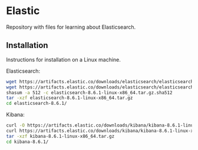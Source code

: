 # Elastic

Repository with files for learning about Elasticsearch.

## Installation

Instructions for installation on a Linux machine.

Elasticsearch:

```bash
wget https://artifacts.elastic.co/downloads/elasticsearch/elasticsearch-8.6.1-linux-x86_64.tar.gz
wget https://artifacts.elastic.co/downloads/elasticsearch/elasticsearch-8.6.1-linux-x86_64.tar.gz.sha512
shasum -a 512 -c elasticsearch-8.6.1-linux-x86_64.tar.gz.sha512
tar -xzf elasticsearch-8.6.1-linux-x86_64.tar.gz
cd elasticsearch-8.6.1/
```

Kibana:

```bash
curl -O https://artifacts.elastic.co/downloads/kibana/kibana-8.6.1-linux-x86_64.tar.gz
curl https://artifacts.elastic.co/downloads/kibana/kibana-8.6.1-linux-x86_64.tar.gz.sha512 | shasum -a 512 -c -
tar -xzf kibana-8.6.1-linux-x86_64.tar.gz
cd kibana-8.6.1/
```
